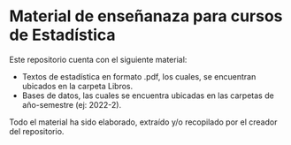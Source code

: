 # Material de enseñanaza para cursos de Estadística

Este repositorio cuenta con el siguiente material:

- Textos de estadística en formato .pdf, los cuales, se encuentran ubicados en la carpeta Libros.
- Bases de datos, las cuales se encuentra ubicadas en las carpetas de año-semestre (ej: 2022-2).

Todo el material ha sido elaborado, extraído y/o recopilado por el creador del repositorio.